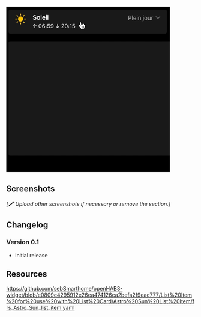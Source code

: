 ![Screen1](https://github.com/sebSmarthome/openHAB3-widget/raw/main/List%20Item%20for%20use%20with%20List%20Card/Astro%20Sun%20List%20Item/screenshots/AstroSun1.gif)

## Screenshots

_[🖍 Upload other screenshots if necessary or remove the section.]_

## Changelog

### Version 0.1
- initial release

## Resources
https://github.com/sebSmarthome/openHAB3-widget/blob/e0809c4295912e26ea474126ca2befa2f9eac777/List%20Item%20for%20use%20with%20List%20Card/Astro%20Sun%20List%20Item/frs_Astro_Sun_list_item.yaml
